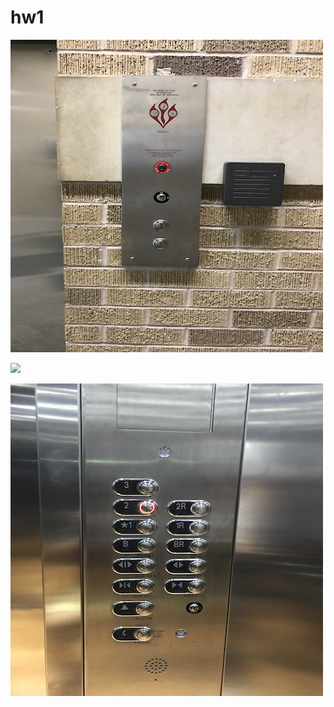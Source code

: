 # hw1

![](https://github.com/Man-on-thoughts/hw1/blob/master/images/IMG_1437.png)











![](https://github.com/Man-on-thoughts/hw1/blob/master/images/IMG_1446.png)












![](https://github.com/Man-on-thoughts/hw1/blob/master/images/IMG_1447.png)



